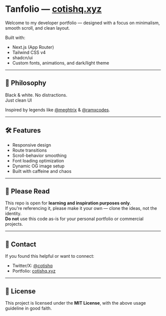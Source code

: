 #  Tanfolio — [cotishq.xyz](https://cotishq.xyz)

Welcome to my developer portfolio — designed with a focus on minimalism, smooth scroll, and clean layout.

Built with:
- Next.js (App Router)
- Tailwind CSS v4
- shadcn/ui
- Custom fonts, animations, and dark/light theme

---

## 🧠 Philosophy

Black & white. No distractions.  
Just clean UI

Inspired by legends like [@meghtrix](https://x.com/meghtrix) & [@ramxcodes](https://x.com/ramxcodes).

---

## 🛠️ Features

- Responsive design
- Route transitions
- Scroll-behavior smoothing
- Font loading optimization
- Dynamic OG image setup
- Built with caffeine and chaos

---

## 🛑 Please Read

This repo is open for **learning and inspiration purposes only**.  
If you're referencing it, please make it your own — clone the ideas, not the identity.  
**Do not** use this code as-is for your personal portfolio or commercial projects.

---

## 📩 Contact

If you found this helpful or want to connect:

- Twitter/X: [@cotishq](https://x.com/tanishqstwt)
- Portfolio: [cotishq.xyz](https://cotishq.xyz)

---

## 📜 License

This project is licensed under the **MIT License**, with the above usage guideline in good faith.

